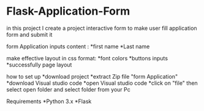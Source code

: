 # Flask-Application-Form
in this project I create a project interactive form to make user fill application form and submit it  

form Application inputs content :
   *first name
   *Last name

 make effective layout in css format:
  *font colors
  *buttons inputs 
  *successfully page layout

 how to set up
  *download project 
  *extract Zip file "form Application"
  *download Visual studio code
  *open Visual studio code
  *click on "file" then select open folder and select folder from your Pc

 Requirements
  *Python 3.x
  *Flask
  
  
  

   

